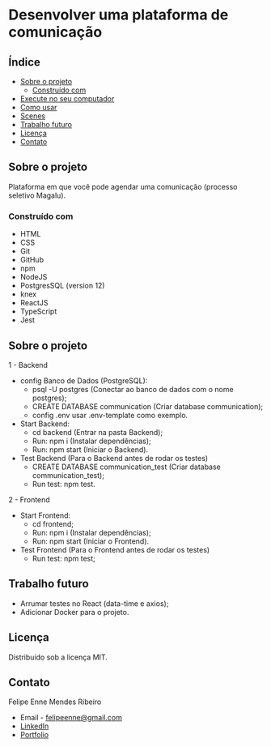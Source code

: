 # Desenvolver uma plataforma de comunicação

<!-- TABLE OF CONTENTS -->

## Índice
* [Sobre o projeto](#sobre-o-projeto)
  * [Construído com](#construído-com)
* [Execute no seu computador](#execute-no-seu-computador)
* [Como usar](#como-usar)
* [Scenes](#scenes)
* [Trabalho futuro](#trabalho-futuro)
* [Licença](#licença)
* [Contato](#contato)

<!-- ABOUT THE PROJECT -->
## Sobre o projeto

Plataforma em que você pode agendar uma comunicação (processo seletivo Magalu).

### Construído com
* HTML
* CSS
* Git
* GitHub
* npm
* NodeJS
* PostgresSQL (version 12)
* knex 
* ReactJS
* TypeScript
* Jest

## Sobre o projeto

1 - Backend
* config Banco de Dados (PostgreSQL):
  * psql -U postgres (Conectar ao banco de dados com o nome postgres);
  * CREATE DATABASE communication (Criar database communication);
  * config .env usar .env-template como exemplo.
* Start Backend:
  * cd backend (Entrar na pasta Backend);
  * Run: npm i (Instalar dependências);
  * Run: npm start (Iniciar o Backend).
* Test Backend (Para o Backend antes de rodar os testes)
  * CREATE DATABASE communication_test (Criar database communication_test);
  * Run test: npm test.

2 - Frontend
* Start Frontend:
  * cd frontend;
  * Run: npm i (Instalar dependências);
  * Run: npm start (Iniciar o Frontend).
* Test Frontend (Para o Frontend antes de rodar os testes)
  * Run test: npm test;


## Trabalho futuro

* Arrumar testes no React (data-time e axios);
* Adicionar Docker para o projeto.

## Licença

Distribuído sob a licença MIT.

<!-- Contato -->
## Contato
Felipe Enne Mendes Ribeiro
* Email - felipeenne@gmail.com
* <a href="https://www.linkedin.com/in/felipe-enne/" target="_blank">LinkedIn</a>
* <a href="https://felipeenne.com/" target="_blank">Portfolio</a>